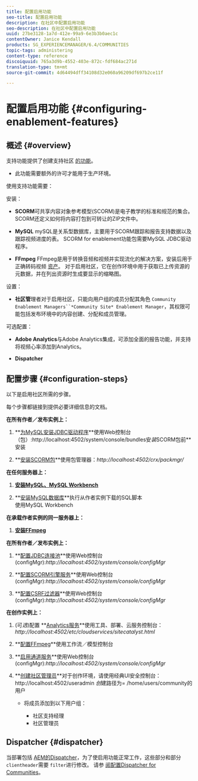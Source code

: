 ```yaml
---
title: 配置启用功能
seo-title: 配置启用功能
description: 在社区中配置启用功能
seo-description: 在社区中配置启用功能
uuid: 27be3128-1a7d-412e-99a9-6e3b3b0aec1c
contentOwner: Janice Kendall
products: SG_EXPERIENCEMANAGER/6.4/COMMUNITIES
topic-tags: administering
content-type: reference
discoiquuid: 765a3d9b-4552-403e-872c-fdf684ac271d
translation-type: tm+mt
source-git-commit: 4d64494dff34108d32e060a96209df697b2ce11f

---
```



# 配置启用功能 {#configuring-enablement-features}

## 概述 {#overview}

支持功能提供了创建支持社区 [的功能](overview.md#enablement-community)。

* 此功能需要额外的许可才能用于生产环境。

使用支持功能需要：

安装：

* **SCORM**&#x200B;可共享内容对象参考模型(SCORM)是电子教学的标准和规范的集合。 SCORM还定义如何将内容打包到可转让的ZIP文件中。

* **MySQL** mySQL是关系型数据库，主要用于SCORM跟踪和报告支持数据以及跟踪视频进度的表。 SCORM for enablement功能包需要MySQL JDBC驱动程序。

* **FFmpeg** FFmpeg是用于转换音频和视频并实现流化的解决方案，安装后用于正确转码视频 [资产](../../help/sites-authoring/default-components-foundation.md#video)。 对于启用社区，它在创作环境中用于获取已上传资源的元数据，并在列出资源时生成要显示的缩略图。

设置：

* **社区管**&#x200B;理者对于启用社区，只能向用户组的成员分配其角色 `Community Enablement Managers``*Community Site* Enablement Manager`，其权限可能包括发布环境中的内容创建、分配和成员管理。

可选配置：

* **Adobe Analytics**&#x200B;与Adobe Analytics集成，可添加全面的报告功能，并支持将视频心率添加到Analytics。

* **Dispatcher**

## 配置步骤 {#configuration-steps}

以下是启用社区所需的步骤。

每个步骤都链接到提供必要详细信息的文档。

**在所有作者／发布实例上：**

1. **[为MySQL安装JDBC驱动程序](deploy-communities.md#jdbc-driver-for-mysql)**使用Web控制台（包）:http://localhost:4502/system/console/bundles安&#x200B;*装*SCORM包前&#x200B;**安装

1. **[安装SCORM包](deploy-communities.md#scorm-package)**使用包管理器：*http://localhost:4502/crx/packmgr/*

**在任何服务器上：**

1. **[安装MySQL、MySQL Workbench](mysql.md)**

1. **[安装MySQL数据库](mysql.md#database-setup)**执行从作者实例下载的SQL脚本\
   使用MySQL Workbench

**在承载作者实例的同一服务器上：**

1. **[安装FFmpeg](ffmpeg.md)**

**在所有作者／发布实例上：**

1. **[配置JDBC连接池](mysql.md#configure-jdbc-connections)**使用Web控制台(configMgr):*http://localhost:4502/system/console/configMgr*

1. **[配置SCORM引擎服务](mysql.md#aem-communities-scormengine-service)**使用Web控制台(configMgr):*http://localhost:4502/system/console/configMgr*

1. **[配置CSRF过滤器](mysql.md#adobe-granite-csrf-filter)**使用Web控制台(configMgr):*http://localhost:4502/system/console/configMgr*

**在创作实例上：**

1. (可&#x200B;*选*)配置 **[Analytics服务](analytics.md)**使用工具、部署、云服务控制台：*http://localhost:4502/etc/cloudservices/sitecatalyst.html*

1. **[配置FFmpeg](ffmpeg.md#configure-ffmpeg-transcoding-service)**使用工作流／模型控制台

1. **[启用通道服务](deploy-communities.md#tunnel-service-on-author)**使用Web控制台(configMgr):*http://localhost:4502/system/console/configMgr*

1. **[创建社区管理员](users.md#creating-community-members)**对于创作环境，请使用经典UI安全控制台：http://localhost:4502/useradmin *创*建路径为= /home/users/community的用户

   * 将成员添加到以下用户组：

      * 社区支持经理
      * 社区管理员

## Dispatcher {#dispatcher}

当部署包括 [AEM的Dispatcher](https://helpx.adobe.com/experience-manager/dispatcher/using/dispatcher.html)，为了使启用功能正常工作，这些部分和部分 `clientheader`需要 `filter`进行修改。 请参 [阅配置Dispatcher for Communities](dispatcher.md#enablement)。
